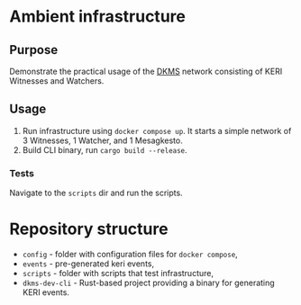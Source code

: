 # Ambient infrastructure

## Purpose

Demonstrate the practical usage of the [DKMS](https://dkms.colossi.network/) network consisting of KERI Witnesses and Watchers.

## Usage

1. Run infrastructure using `docker compose up`. It starts a simple network of 3 Witnesses, 1 Watcher, and 1 Mesagkesto.
2. Build CLI binary, run `cargo build --release`.

### Tests

Navigate to the `scripts` dir and run the scripts.

# Repository structure

- `config` - folder with configuration files for `docker compose`,
- `events` - pre-generated keri events,
- `scripts` - folder with scripts that test infrastructure,
- `dkms-dev-cli` - Rust-based project providing a binary for generating KERI events.

